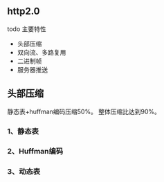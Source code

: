 ## http2.0

todo
主要特性
* 头部压缩
* 双向流、多路复用
* 二进制帧
* 服务器推送

## 头部压缩
静态表+huffman编码压缩50%。
整体压缩比达到90%。

### 1、静态表

### 2、Huffman编码

### 3、动态表



